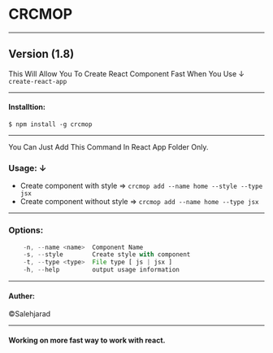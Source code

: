 # CRCMOP
-------------
**Version (1.8)**
--------------

This Will Allow You To Create React Component Fast When You Use &darr;  
`create-react-app`

--------------

#### Installtion:  
`$ npm install -g crcmop`

--------------

You Can Just Add This Command In React App Folder Only.

### Usage: &darr;  
* Create component with style => `crcmop add --name home --style --type jsx`
* Create component without style => `crcmop add --name home --type jsx`

---------------

### Options:  
```js
    -n, --name <name>  Component Name
    -s, --style        Create style with component
    -t, --type <type>  File type [ js | jsx ]
    -h, --help         output usage information
```

---------------

#### Auther:  
&copy;Salehjarad

---------------
#### Working on more fast way to work with react.